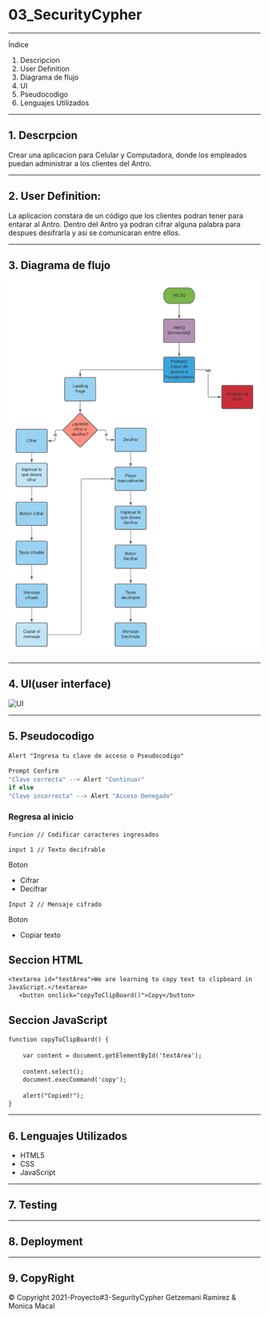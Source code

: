 # 03_SecurityCypher

---
Índice
 1. Descripcion
 2. User Definition
 3. Diagrama de flujo
 4. UI
 5. Pseudocodigo 
 6. Lenguajes Utilizados
---

## 1. Descrpcion 
Crear una aplicacion para Celular y Computadora, donde los empleados puedan administrar a los clientes del Antro. 

---

## 2. User Definition:
La aplicacion constara de un código que los clientes podran tener para entarar al Antro. Dentro del Antro ya podran cifrar alguna palabra para despues desifrarla y asi se comunicaran entre ellos. 

---


## 3. Diagrama de flujo

![Diagrama de Flujo](./src/assets/diagrama.png)

---

## 4. UI(user interface)

![UI](./src/assets/)

---

## 5. Pseudocodigo

``` JS
Alert "Ingresa tu clave de acceso o Pseudocodigo"
```

``` js
Prompt Confirm
"Clave correcta" --> Alert "Continuar"
if else 
"Clave incorrecta" --> Alert "Acceso Denegado"
```
### Regresa al inicio 

```
Funcion // Codificar caracteres ingresados
```

```
input 1 // Texto decifrable
```
Boton
+ Cifrar
+ Decifrar

```
Input 2 // Mensaje cifrado
```

Boton 
+ Copiar texto

 ## Seccion HTML

 ```
 <textarea id="textArea">We are learning to copy text to clipboard in JavaScript.</textarea>
    <button onclick="copyToClipBoard()">Copy</button>
```

## Seccion JavaScript 

```
function copyToClipBoard() {

    var content = document.getElementById('textArea');
    
    content.select();
    document.execCommand('copy');

    alert("Copied!");
}
```

---

## 6.  Lenguajes Utilizados
+ HTML5
+ CSS
+ JavaScript

---

## 7. Testing

---

## 8. Deployment

---

## 9.  CopyRight

© Copyright 2021-Proyecto#3-SegurityCypher  Getzemani Ramirez & Monica Macal
